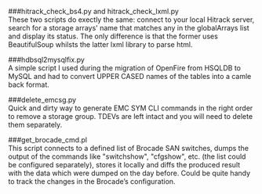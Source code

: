 ###hitrack_check_bs4.py and hitrack_check_lxml.py<br>
These two scripts do exectly the same: connect to your local Hitrack server, search for a storage arrays' name that matches any in the globalArrays list and display its status. The only difference is that the former uses BeautifulSoup whilsts the latter lxml library to parse html.<p>
###hdbsql2mysqlfix.py<br>
A simple script I used during the migration of OpenFire from HSQLDB to MySQL and had to convert UPPER CASED names of the tables into a camle back format.<p>
###delete_emcsg.py<br>
Quick and dirty way to generate EMC SYM CLI commands in the right order to remove a storage group. TDEVs are left intact and you will need to delete them separately.<p>
###get_brocade_cmd.pl<br> 
This script connects to a defined list of Brocade SAN switches, dumps the output of the commands like "switchshow", "cfgshow", etc. (the list could be configured separately),
stores it locally and diffs the produced result with the data which were dumped  on the day before.
Could be quite handy to track the changes in the Brocade’s configuration. 
